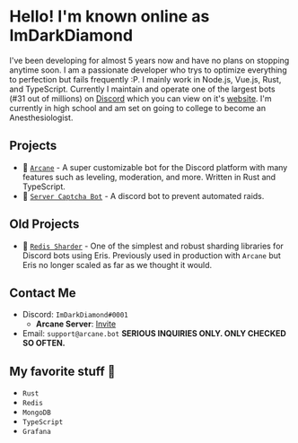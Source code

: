 # Hello! I'm known online as ImDarkDiamond

I've been developing for almost 5 years now and have no plans on stopping anytime soon. I am a passionate developer who trys to optimize everything to perfection but fails frequently :P. I mainly work in Node.js, Vue.js, Rust, and TypeScript. Currently I maintain and operate one of the largest bots (#31 out of millions) on [Discord](https://discord.com) which you can view on it's [website](https://arcane.bot). I'm currently in high school and am set on going to college to become an Anesthesiologist.

## Projects
- 🤖 [`Arcane`](https://arcane.bot) - A super customizable bot for the Discord platform with many features such as leveling, moderation, and more. Written in Rust and TypeScript. 
- 🤖 [`Server Captcha Bot`](https://servercaptchabot.xyz) - A discord bot to prevent automated raids. 

## Old Projects
- 💯 [`Redis Sharder`](https://github.com/arcanebot/redis-sharder) - One of the simplest and robust sharding libraries for Discord bots using Eris. Previously used in production with `Arcane` but Eris no longer scaled as far as we thought it would.

## Contact Me
- Discord: `ImDarkDiamond#0001`
  - **Arcane Server**: [Invite](https://discord.gg/arcane)
- Email: `support@arcane.bot` **SERIOUS INQUIRIES ONLY. ONLY CHECKED SO OFTEN.**

## My favorite stuff 💙
- `Rust`
- `Redis`
- `MongoDB`
- `TypeScript`
- `Grafana`
